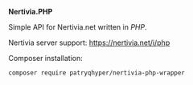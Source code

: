 **Nertivia.PHP**

Simple API for Nertivia.net written in _PHP_.

Nertivia server support: https://nertivia.net/i/php

Composer installation: 
```
composer require patryqhyper/nertivia-php-wrapper
```
